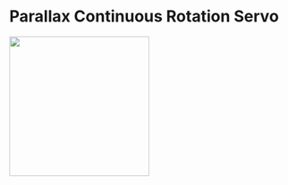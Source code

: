 # Parallax Continuous Rotation Servo
<img style="width: 250px;" src="https://user-images.githubusercontent.com/44589560/160068488-9a4d0b90-9756-4ed5-8ff9-26a8aa9561e7.png" />